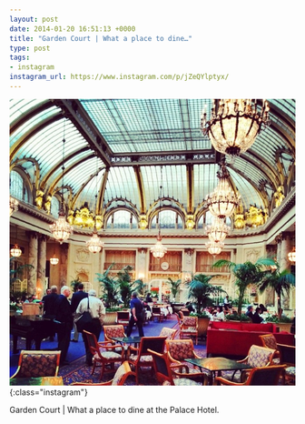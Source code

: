 ```yaml
---
layout: post
date: 2014-01-20 16:51:13 +0000
title: "Garden Court | What a place to dine…"
type: post
tags:
- instagram
instagram_url: https://www.instagram.com/p/jZeQYlptyx/
---
```


![Instagram - jZeQYlptyx](/assets/jZeQYlptyx.jpg){:class="instagram"}

Garden Court | What a place to dine at the Palace Hotel.

